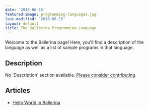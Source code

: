 ```yaml
---
date: '2018-06-15'
featured-image: programming-languages.jpg
last-modified: '2018-06-15'
layout: default
title: The Ballerina Programming Language
---
```


Welcome to the Ballerina page! Here, you'll find a description of the language as well as a list of sample programs in that language.

## Description

No 'Description' section available. [Please consider contributing](https://github.com/TheRenegadeCoder/sample-programs-website).

## Articles

- [Hello World in Ballerina](https://sampleprograms.io/projects/hello-world/ballerina)